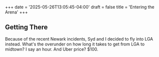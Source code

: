+++
date = '2025-05-26T13:05:45-04:00'
draft = false
title = 'Entering the Arena'
+++

## Getting There
Because of the recent Newark incidents, Syd and I decided to fly into LGA instead. What's the overunder on how long it takes to get from LGA to midtown? I say an hour. And Uber price? $100. 
